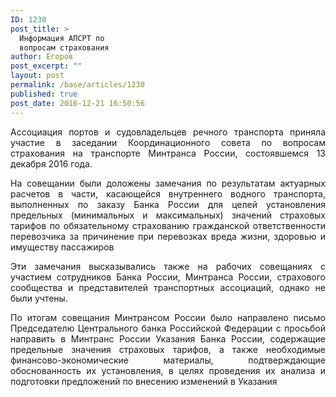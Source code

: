 ```yaml
---
ID: 1230
post_title: >
  Информация АПСРТ по
  вопросам страхования
author: Егоров
post_excerpt: ""
layout: post
permalink: /base/articles/1230
published: true
post_date: 2016-12-21 16:50:56
---
```

<p style="text-align: justify;">Ассоциация портов и судовладельцев речного транспорта приняла участие в заседании Координационного совета по вопросам страхования на транспорте Минтранса России, состоявшемся 13 декабря 2016 года.</p>
<p style="text-align: justify;">На совещании были доложены замечания по результатам актуарных расчетов в части, касающейся внутреннего водного транспорта, выполненных по заказу Банка России для целей установления предельных (минимальных и максимальных) значений страховых тарифов по обязательному страхованию гражданской ответственности перевозчика за причинение при перевозках вреда жизни, здоровью и имуществу пассажиров</p>
<p style="text-align: justify;">Эти замечания высказывались также на рабочих совещаниях с участием сотрудников Банка России, Минтранса России, страхового сообщества и представителей транспортных ассоциаций, однако не были учтены.</p>
<p style="text-align: justify;">По итогам совещания Минтрансом России было направлено письмо Председателю Центрального банка Российской Федерации с просьбой направить в Минтранс России Указания Банка России, содержащие предельные значения страховых тарифов, а также необходимые финансово-экономические материалы, подтверждающие обоснованность их установления, в целях проведения их анализа и подготовки предложений по внесению изменений в Указания</p>
&nbsp;